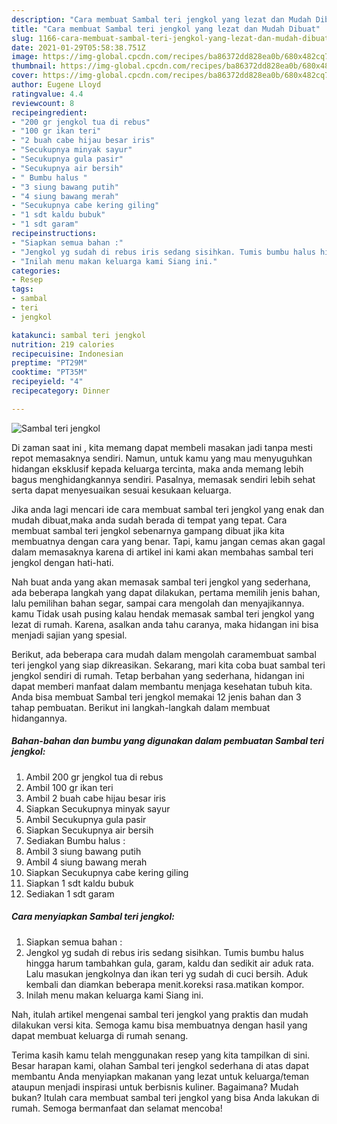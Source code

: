 ```yaml
---
description: "Cara membuat Sambal teri jengkol yang lezat dan Mudah Dibuat"
title: "Cara membuat Sambal teri jengkol yang lezat dan Mudah Dibuat"
slug: 1166-cara-membuat-sambal-teri-jengkol-yang-lezat-dan-mudah-dibuat
date: 2021-01-29T05:58:38.751Z
image: https://img-global.cpcdn.com/recipes/ba86372dd828ea0b/680x482cq70/sambal-teri-jengkol-foto-resep-utama.jpg
thumbnail: https://img-global.cpcdn.com/recipes/ba86372dd828ea0b/680x482cq70/sambal-teri-jengkol-foto-resep-utama.jpg
cover: https://img-global.cpcdn.com/recipes/ba86372dd828ea0b/680x482cq70/sambal-teri-jengkol-foto-resep-utama.jpg
author: Eugene Lloyd
ratingvalue: 4.4
reviewcount: 8
recipeingredient:
- "200 gr jengkol tua di rebus"
- "100 gr ikan teri"
- "2 buah cabe hijau besar iris"
- "Secukupnya minyak sayur"
- "Secukupnya gula pasir"
- "Secukupnya air bersih"
- " Bumbu halus "
- "3 siung bawang putih"
- "4 siung bawang merah"
- "Secukupnya cabe kering giling"
- "1 sdt kaldu bubuk"
- "1 sdt garam"
recipeinstructions:
- "Siapkan semua bahan :"
- "Jengkol yg sudah di rebus iris sedang sisihkan. Tumis bumbu halus hingga harum tambahkan gula, garam, kaldu dan sedikit air aduk rata. Lalu masukan jengkolnya dan ikan teri yg sudah di cuci bersih. Aduk kembali dan diamkan beberapa menit.koreksi rasa.matikan kompor."
- "Inilah menu makan keluarga kami Siang ini."
categories:
- Resep
tags:
- sambal
- teri
- jengkol

katakunci: sambal teri jengkol 
nutrition: 219 calories
recipecuisine: Indonesian
preptime: "PT29M"
cooktime: "PT35M"
recipeyield: "4"
recipecategory: Dinner

---
```



![Sambal teri jengkol](https://img-global.cpcdn.com/recipes/ba86372dd828ea0b/680x482cq70/sambal-teri-jengkol-foto-resep-utama.jpg)

Di zaman  saat ini , kita memang dapat membeli masakan jadi tanpa mesti repot memasaknya sendiri. Namun, untuk kamu yang mau menyuguhkan hidangan eksklusif kepada keluarga tercinta, maka anda memang lebih bagus menghidangkannya sendiri. Pasalnya, memasak sendiri lebih sehat serta dapat menyesuaikan sesuai kesukaan keluarga.

Jika anda lagi mencari ide cara membuat sambal teri jengkol yang enak dan mudah dibuat,maka anda sudah berada di tempat yang tepat. Cara membuat sambal teri jengkol  sebenarnya gampang dibuat jika kita membuatnya dengan cara yang benar. Tapi, kamu jangan cemas akan gagal dalam memasaknya 
karena di artikel ini kami akan membahas sambal teri jengkol dengan hati-hati.  



Nah buat anda yang akan memasak sambal teri jengkol yang sederhana, ada beberapa langkah yang dapat dilakukan, pertama memilih jenis bahan, lalu pemilihan bahan segar, sampai cara mengolah dan menyajikannya. kamu Tidak usah pusing kalau hendak memasak sambal teri jengkol yang lezat di rumah. Karena, asalkan anda  tahu caranya, maka hidangan ini bisa menjadi sajian yang spesial.

Berikut, ada beberapa cara mudah dalam mengolah caramembuat sambal teri jengkol yang siap dikreasikan. Sekarang, mari kita coba buat sambal teri jengkol sendiri di rumah. Tetap berbahan yang sederhana, hidangan ini dapat memberi manfaat dalam membantu menjaga kesehatan tubuh kita. Anda bisa membuat Sambal teri jengkol memakai 12 jenis bahan dan 3 tahap pembuatan. Berikut ini langkah-langkah dalam membuat hidangannya.

<!--inarticleads1-->

##### Bahan-bahan dan bumbu yang digunakan dalam pembuatan Sambal teri jengkol:

1. Ambil 200 gr jengkol tua di rebus
1. Ambil 100 gr ikan teri
1. Ambil 2 buah cabe hijau besar iris
1. Siapkan Secukupnya minyak sayur
1. Ambil Secukupnya gula pasir
1. Siapkan Secukupnya air bersih
1. Sediakan  Bumbu halus :
1. Ambil 3 siung bawang putih
1. Ambil 4 siung bawang merah
1. Siapkan Secukupnya cabe kering giling
1. Siapkan 1 sdt kaldu bubuk
1. Sediakan 1 sdt garam




<!--inarticleads2-->

##### Cara menyiapkan Sambal teri jengkol:

1. Siapkan semua bahan :
1. Jengkol yg sudah di rebus iris sedang sisihkan. Tumis bumbu halus hingga harum tambahkan gula, garam, kaldu dan sedikit air aduk rata. Lalu masukan jengkolnya dan ikan teri yg sudah di cuci bersih. Aduk kembali dan diamkan beberapa menit.koreksi rasa.matikan kompor.
1. Inilah menu makan keluarga kami Siang ini.




Nah, itulah artikel mengenai  sambal teri jengkol  yang praktis dan mudah dilakukan versi kita. Semoga kamu bisa membuatnya dengan hasil yang dapat membuat keluarga di rumah senang. 

Terima kasih kamu telah menggunakan resep yang kita tampilkan di sini. Besar harapan kami, olahan  Sambal teri jengkol sederhana di atas dapat membantu Anda menyiapkan makanan yang lezat untuk keluarga/teman ataupun menjadi inspirasi untuk berbisnis kuliner. Bagaimana? Mudah bukan? Itulah cara membuat sambal teri jengkol yang bisa Anda lakukan di rumah. Semoga bermanfaat dan selamat mencoba!

